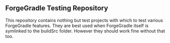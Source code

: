 ForgeGradle Testing Repository
----------------------------

This repository contains nothing but test projects with which to test various ForgeGradle features. They are best used when ForgeGradle itself is symlinked to the buildSrc folder. However they should work fine without that too.
